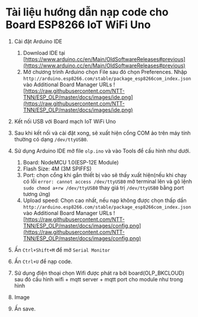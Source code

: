 # Tài liệu hướng dẫn nạp code cho Board ESP8266 IoT WiFi Uno

1. Cài đặt Arduino IDE

    1. Download IDE tại
    [https://www.arduino.cc/en/Main/OldSoftwareReleases#previous](https://www.arduino.cc/en/Main/OldSoftwareReleases#previous)
    1. Mở chương trình Arduino chọn File sau đó chọn  Preferences. Nhập `http://arduino.esp8266.com/stable/package_esp8266com_index.json` vào Additional Board Manager URLs
    ![https://raw.githubusercontent.com/NTT-TNN/ESP_OLP/master/docs/images/ide.png](https://raw.githubusercontent.com/NTT-TNN/ESP_OLP/master/docs/images/ide.png)
1. Kết nối USB với Board mạch IoT WiFi Uno
1. Sau khi kết nối và cài đặt xong, sẽ xuất hiện cổng COM ảo trên máy tính thường có dạng `/dev/ttyUSB0`.
1. Sử dụng Arduino IDE mở file `olp.ino` và vào Tools để  cấu hình như dưới.
    1. Board: NodeMCU 1.0(ESP-12E Module)
    1. Flash Size: 4M (3M SPIFFS)
    1. Port: chọn cổng khi gắn thiết bị vào sẽ thấy xuất hiện(nếu khi chạy có lỗi `error: cannot access /dev/ttyUSB0` mở terminal lên và gõ lệnh `sudo chmod a+rw /dev/ttyUSB0` thay giá trị `/dev/ttyUSB0` bằng port tương ứng)
    1. Upload speed: Chọn cao nhất, nếu nạp không được chọn thấp dần
    `http://arduino.esp8266.com/stable/package_esp8266com_index.json` vào Additional Board Manager URLs
    ![https://raw.githubusercontent.com/NTT-TNN/ESP_OLP/master/docs/images/config.png](https://raw.githubusercontent.com/NTT-TNN/ESP_OLP/master/docs/images/config.png)
1. Ấn `Ctrl+Shift+M` để mở `Serial Monitor`
1. Ấn `Ctrl+U` để nạp code.
1. Sử dụng điện thoại chọn Wifi được phát ra bởi board(OLP_BKCLOUD) sau đó cấu hình wifi + mqtt server + mqtt port cho module như trong hình
1. Image
1. Ấn save.
